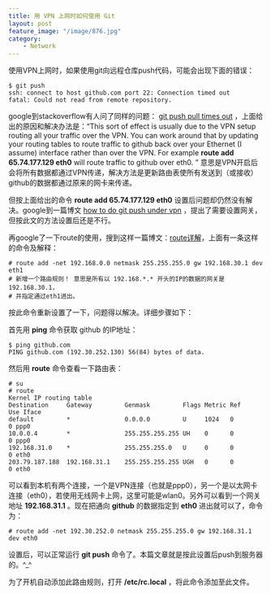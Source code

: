 ```yaml
---
title: 用 VPN 上网时如何使用 Git
layout: post
feature_image: "/image/876.jpg"
category:
    - Network
---
```


使用VPN上网时，如果使用git向远程仓库push代码，可能会出现下面的错误：

    $ git push
    ssh: connect to host github.com port 22: Connection timed out
    fatal: Could not read from remote repository.

<!--more-->

google到stackoverflow有人问了同样的问题： [git push pull times out](http://stackoverflow.com/questions/757432/git-push-pull-times-out/757462#757462) ，上面给出的原因和解决办法是：“This sort of effect is usually due to the VPN setup routing all your traffic over the VPN. You can work around that by updating your routing tables to route traffic to github back over your Ethernet (I assume) interface rather than over the VPN. For example **route add 65.74.177.129 eth0** will route traffic to github over eth0. ” 意思是VPN开启后会将所有数据都通过VPN传递，解决方法是更新路由表使所有发送到（或接收）github的数据都通过原来的网卡来传递。

但按上面给出的命令 **route add 65.74.177.129 eth0** 设置后问题却仍然没有解决。google到一篇博文 [how to do git push under vpn](http://matrix207.github.io/2014/04/25/how-to-do-git-push-under-vpn) ，提出了需要设置网关，但按此文的方法设置后还是不行。

再google了一下route的使用，搜到这样一篇博文：[route详解](http://www.cnblogs.com/longzhongren/p/4220599.html)，上面有一条这样的命令及解释：

    # route add -net 192.168.0.0 netmask 255.255.255.0 gw 192.168.30.1 dev eth1
    # 新增一个路由规则！ 意思是所有以 192.168.*.* 开头的IP的数据的网关是192.168.30.1，
    # 并指定通过eth1进出。

按此命令重新设置了一下，问题得以解决。详细步骤如下：

首先用 **ping** 命令获取 github 的IP地址：

    $ ping github.com
    PING github.com (192.30.252.130) 56(84) bytes of data.

然后用 **route** 命令查看一下路由表：

    # su
    # route
    Kernel IP routing table
    Destination     Gateway         Genmask         Flags Metric Ref    Use Iface
    default         *               0.0.0.0         U     1024   0        0 ppp0
    10.0.0.4        *               255.255.255.255 UH    0      0        0 ppp0
    192.168.31.0    *               255.255.255.0   U     0      0        0 eth0
    203.79.187.188  192.168.31.1    255.255.255.255 UGH   0      0        0 eth0

可以看到本机有两个连接，一个是VPN连接（也就是ppp0），另一个是以太网卡连接（eth0），若使用无线网卡上网，这里可能是wlan0。另外可以看到一个网关地址 **192.168.31.1** 。现在把通向 **github** 的数据指定到 **eth0** 进出就可以了，命令为：

    # route add -net 192.30.252.0 netmask 255.255.255.0 gw 192.168.31.1 dev eth0

设置后，可以正常运行 **git push** 命令了。本篇文章就是按此设置后push到服务器的。^_^

为了开机自动添加此路由规则，打开 **/etc/rc.local** ，将此命令添加至此文件。
